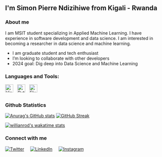 ## I'm Simon Pierre Ndizihiwe from Kigali - Rwanda
### About me
I am MSIT student specializing in Applied Machine Learning. I have experience in 
software development and data science. I am interested in becoming a researcher in 
data science and machine learning.

- I am graduate student and tech enthusiast
- I’m looking to collaborate with other developers
- 2024 goal: Dig deep into Data Science and Machine Learning

### Languages and Tools:

<img align="left" alt="Visual Studio Code" width="26px" src="https://cdn.jsdelivr.net/gh/devicons/devicon/icons/vscode/vscode-original.svg" style="padding-right:10px;" />
<img align="left" alt="Python" width="26px" src="https://cdn.jsdelivr.net/gh/devicons/devicon/icons/python/python-original.svg" style="padding-right:10px;" />
<img align="left" alt="Flutter" width="26px" src="https://cdn.jsdelivr.net/gh/devicons/devicon/icons/flutter/flutter-original.svg" style="padding-right:10px;" />

<br /> <br />


### Github Statistics
[![Anurag's GitHub stats](https://github-readme-stats.vercel.app/api?username=ndizihiwesimon&count_private=true&show_icons=true&theme=github_dark&hide_border=True)](https://github.com/anuraghazra/github-readme-stats) 
[![GitHub Streak](https://github-readme-streak-stats.herokuapp.com/?user=ndizihiwesimon&theme=github-dark-blue&hide_border=True&fire=ff5a00)](https://git.io/streak-stats)

[![willianrod's wakatime stats](https://github-readme-stats.vercel.app/api/wakatime?username=ndizihiwesimon&theme=github_dark&hide_border=True)](https://github.com/anuraghazra/github-readme-stats)
### Connect with me

[![Twitter](https://img.shields.io/badge/twitter-%2300acee.svg?&style=for-the-badge&logo=twitter&logoColor=white)](https://twitter.com/Nomiiiso)
&nbsp; &nbsp;
[![LinkedIn](https://img.shields.io/badge/linkedin-%231E77B5.svg?&style=for-the-badge&logo=linkedin&logoColor=white)](https://www.linkedin.com/in/ndizihiwesimon/)
&nbsp; &nbsp;
[![Instagram](https://img.shields.io/badge/instagram-%23000000.svg?&style=for-the-badge&logo=instagram&logoColor=white)](https://instagram.com/nomiiiso)

 
<!---
ndizihiwesimon/ndizihiwesimon is a ✨ special ✨ repository because its `README.md` (this file) appears on your GitHub profile.
You can click the Preview link to take a look at your changes.
--->
